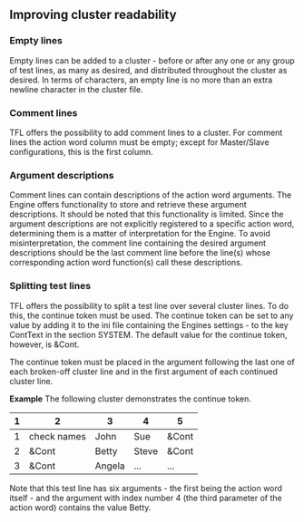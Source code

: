 ## Improving cluster readability

### Empty lines

Empty lines can be added to a cluster - before or after any one or any group of test lines, as many as desired, and distributed throughout the cluster as desired. In terms of characters, an empty line is no more than an extra newline character in the cluster file.

### Comment lines

TFL offers the possibility to add comment lines to a cluster. For comment lines the action word column must be empty; except for Master/Slave configurations, this is the first column.

### Argument descriptions

Comment lines can contain descriptions of the action word arguments. The Engine offers functionality to store and retrieve these argument descriptions. It should be noted that this functionality is limited. Since the argument descriptions are not explicitly registered to a specific action word, determining them is a matter of interpretation for the Engine. To avoid misinterpretation, the comment line containing the desired argument descriptions should be the last comment line before the line(s) whose corresponding action word function(s) call these descriptions.

### Splitting test lines

TFL offers the possibility to split a test line over several cluster lines. To do this, the continue token must be used. The continue token can be set to any value by adding it to the ini file containing the Engines settings - to the key ContText in the section SYSTEM. The default value for the continue token, however, is &Cont.

The continue token must be placed in the argument following the last one of each broken-off cluster line and in the first argument of each continued cluster line. 

**Example** The following cluster demonstrates the continue token.
	
| 1	 | 2            | 3	      | 4       | 5     |
| -- | --           | --      | --      | --    |
| 1  | check names	| John    | Sue     | &Cont |
| 2	 | &Cont	    | Betty	  | Steve	| &Cont |
| 3	 | &Cont	    | Angela  | ...     | ...   |

	
Note that this test line has six arguments - the first being the action word itself - and the argument with index number 4 (the third parameter of the action word) contains the value Betty.
